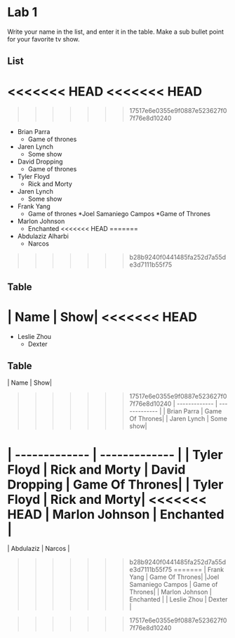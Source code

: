 # Lab 1
Write your name in the list, and enter it in the table. Make a sub bullet point for your favorite tv show.

## List
<<<<<<< HEAD
<<<<<<< HEAD
=======
>>>>>>> 17517e6e0355e9f0887e523627f07f76e8d10240
* Brian Parra
  * Game of thrones
* Jaren Lynch
  * Some show
* David Dropping
  * Game of thrones
* Tyler Floyd
    * Rick and Morty
* Jaren Lynch
  * Some show
* Frank Yang
  * Game of thrones
*Joel Samaniego Campos
	*Game of Thrones  
* Marlon Johnson
    * Enchanted
<<<<<<< HEAD
=======
* Abdulaziz Alharbi
  * Narcos
>>>>>>> b28b9240f0441485fa252d7a55de3d7111b55f75
 
 
 
## Table
| Name | Show|
<<<<<<< HEAD
=======
* Leslie Zhou
    * Dexter

    
## Table
| Name | Show|
>>>>>>> 17517e6e0355e9f0887e523627f07f76e8d10240
| ------------- | ------------- |
| Brian Parra     | Game Of Thrones|
| Jaren Lynch     | Some show|








| ------------- | ------------- |
| Tyler Floyd | Rick and Morty
| David Dropping     | Game Of Thrones|
| Tyler Floyd | Rick and Morty|
<<<<<<< HEAD
| Marlon Johnson | Enchanted | 
=======
| Abdulaziz | Narcos |

>>>>>>> b28b9240f0441485fa252d7a55de3d7111b55f75
=======
| Frank Yang     | Game Of Thrones|
|Joel Samaniego Campos | Game of Thrones|
| Marlon Johnson | Enchanted |
| Leslie Zhou | Dexter |


>>>>>>> 17517e6e0355e9f0887e523627f07f76e8d10240
